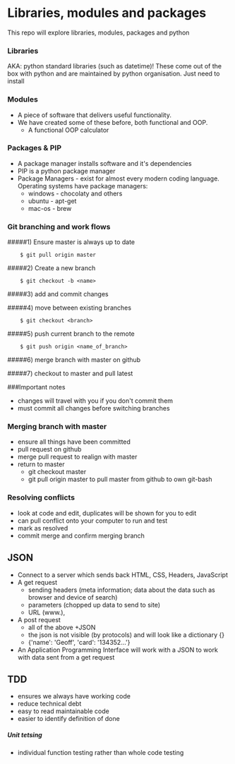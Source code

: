 # Libraries, modules and packages

This repo will explore libraries, modules, packages and python
### Libraries
AKA: python standard libraries (such as datetime)! These come out of the box with python and are maintained by python organisation. Just need to install

### Modules
- A piece of software that delivers useful functionality.
- We have created some of these before, both functional and OOP.
    - A functional OOP calculator
    
### Packages & PIP
- A package manager installs software and it's dependencies
- PIP is a python package manager
- Package Managers - exist for almost every modern coding language. Operating systems have package managers:
    - windows - chocolaty and others
    - ubuntu - apt-get
    - mac-os - brew
### Git branching and work flows

#####1) Ensure master is always up to date
````
    $ git pull origin master
````
#####2) Create a new branch
````buildoutcfg
    $ git checkout -b <name>
````
#####3) add and commit changes

#####4) move between existing branches
````buildoutcfg
    $ git checkout <branch>
````
#####5) push current branch to the remote
````
    $ git push origin <name_of_branch>
````
#####6) merge branch with master on github

#####7) checkout to master and pull latest 

###Important notes
- changes will travel with you if you don't commit them
- must commit all changes before switching branches

### Merging branch with master
- ensure all things have been committed
- pull request on github
- merge pull request to realign with master
- return to master
    - git checkout master
    - git pull origin master to pull master from github to own git-bash

### Resolving conflicts
- look at code and edit, duplicates will be shown for you to edit
- can pull conflict onto your computer to run and test
- mark as resolved
- commit merge and confirm merging branch

## JSON
 - Connect to a server which sends back HTML, CSS, Headers, JavaScript
 - A get request 
    - sending headers (meta information; data about the data such as browser and device of search)
    - parameters (chopped up data to send to site)
    - URL (www.), 
 - A post request
    - all of the above +JSON
    - the json is not visible (by protocols) and will look like a dictionary {}
    - {'name': 'Geoff', 'card': '134352...'}
 - An Application Programming Interface will work with a JSON to work with data sent from a get request
 
 ## TDD
 - ensures we always have working code
 - reduce technical debt
 - easy to read maintainable code 
 - easier to identify definition of done
 ##### Unit tetsing
 - individual function testing rather than whole code testing
